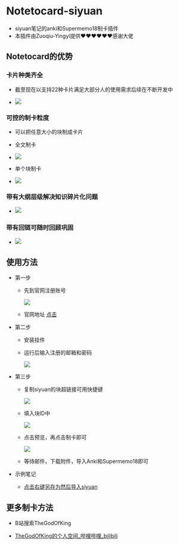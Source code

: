 # Notetocard-siyuan
- siyuan笔记的anki和Supermemo18制卡插件
- 本插件由Zuoqiu-Yingyi提供❤❤❤❤❤❤感谢大佬
## Notetocard的优势

### 卡片种类齐全

- 截至现在以支持22种卡片满足大部分人的使用需求后续在不断开发中

-  ![](https://notetocard.oss-cn-hangzhou.aliyuncs.com/Pasted%20image%2020220717132304.png)

### 可控的制卡粒度

- 可以把任意大小的块制成卡片

- 全文制卡

- ![](https://notetocard.oss-cn-hangzhou.aliyuncs.com/siyuanntc.gif)

- 单个块制卡

- ![](https://notetocard.oss-cn-hangzhou.aliyuncs.com/siyuanntc2.gif)

### 带有大纲层级解决知识碎片化问题

- ![](https://notetocard.oss-cn-hangzhou.aliyuncs.com/Pasted%20image%2020220717132119.png)

### 带有回链可随时回顾巩固

- ![](https://notetocard.oss-cn-hangzhou.aliyuncs.com/siyuanntc3.gif)

## 使用方法
- 第一步
	- 先到官网注册账号
	  
	  ![](https://notetocard.oss-cn-hangzhou.aliyuncs.com/Pasted%20image%2020220717131254.png)
	  
	- 官网地址 [点击](https://notetocard.com)
- 第二步
	- 安装挂件
	- 运行后输入注册的邮箱和密码
	  
	  ![](https://notetocard.oss-cn-hangzhou.aliyuncs.com/FMW79SH.png)
	  
- 第三步
	- 复制siyuan的块超链接可用快捷键
	  
	  ![](https://notetocard.oss-cn-hangzhou.aliyuncs.com/Pasted%20image%2020220717131453.png)
	  
	- 填入块ID中
	  
	  ![](https://notetocard.oss-cn-hangzhou.aliyuncs.com/Pasted%20image%2020220717131544.png)
	  
	- 点击预览，再点击制卡即可
	  
	  ![](https://notetocard.oss-cn-hangzhou.aliyuncs.com/Pasted%20image%2020220717131719.png)
	  
	- 等待邮件，下载附件，导入Anki和Supermemo18即可
	  
- 示例笔记
	- [点击右键另存为然后导入siyuan](https://notetocard.oss-cn-hangzhou.aliyuncs.com/NTC.md)
	  

## 更多制卡方法
- B站搜索TheGodOfKing

- [TheGodOfKing的个人空间_哔哩哔哩_bilibili](https://space.bilibili.com/351215045?spm_id_from=333.1007.0.0)
